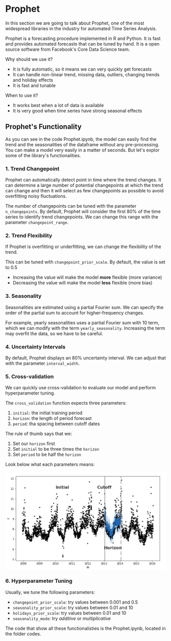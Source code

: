 # Prophet

In this section we are going to talk about Prophet, one of the most widespread libraries in the industry for automated Time Series Analysis. 

Prophet is a forecasting procedure implemented in R and Python. It is fast and provides automated forecasts that can be tuned by hand. It is a open source software from Facebook's Core Data Science team.

Why should we use it?
- It is fully automatic, so it means we can very quickly get forecasts
- It can handle non-linear trend, missing data, outliers, changing trends and holiday effects
- It is fast and tunable

When to use it?
- It works best when a lot of data is available
- It is very good when time series have strong seasonal effects

## Prophet's Functionality

As you can see in the code Prophet.ipynb, the model can easily find the trend and the seasonalities of the dataframe without any pre-processing. You can make a model very easily in a matter of seconds. But let's explor some of the library's functionalities.

### 1. Trend Changepoint

Prophet can automatically detect point in time where the trend changes. It can determine a large number of potential changepoints at which the trend can change and then it will select as few changepoints as possible to avoid overfitting noisy fluctuations.

The number of changepoints can be tuned with the parameter `n_changepoints`. By default, Prophet will consider the first 80% of the time series to identify trend changepoints. We can change this range with the parameter `changepoint_range`.

### 2. Trend Flexibility

If Prophet is overfitting or underfitting, we can change the flexibility of the trend.

This can be tuned with `changepoint_prior_scale`. By default, the value is set to 0.5
- Increasing the value will make the model **more** flexible (more variance)
- Decreasing the value will make the model **less** flexible (more bias)

### 3. Seasonality

Seasonalities are estimated using a partial Fourier sum. We can specify the order of the partial sum to account for higher-frequency changes.

For example, yearly seasonalities uses a partial Fourier sum with 10 term, which we can modify with the term `yearly_seasonality`. Increasing the term may overfit the data, so we have to be careful.

### 4. Uncertainty Intervals

By default, Prophet displays an 80% uncertainty interval. We can adjust that with the parameter `interval_width`.

### 5. Cross-validation

We can quickly use cross-validation to evaluate our model and perform hyperparameter tuning.

The `cross_validation` function expects three parameters:
1. `initial`: the initial training period
2. `horizon`: the length of period forecast
3. `period`: tha spacing between cutoff dates

The rule of thumb says that we:
1. Set our `horizon` first
2. Set `initial` to be three times the `horizon`
3. Set `period` to be half the `horizon`

Look below what each parameters means:

![Cross-validation](../00_images/crossval.png)

### 6. Hyperparameter Tuning

Usually, we tune the following parameters:
- `changepoint_prior_scale`: try values between 0.001 and 0.5
- `seasonality_prior_scale`: try values between 0.01 and 10
- `holidays_prior_scale`: try values between 0.01 and 10
- `seasonality_mode`: try *additive* or *multiplicative*

The code that show all these functionalisties is the Prophet.ipynb, located in the folder codes.